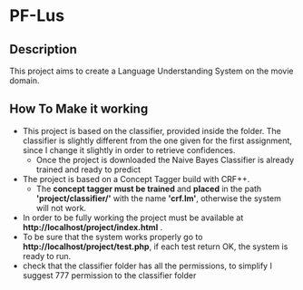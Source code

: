 # PF-Lus

## Description
This project aims to create a Language Understanding System on the movie domain.

## How To Make it working
- This project is based on the classifier, provided inside the folder. The classifier is slightly different from the one given for the first assignment, since I change it slightly in order to retrieve confidences.
  - Once the project is downloaded the Naive Bayes Classifier is already trained and ready to predict
- The project is based on a Concept Tagger build with CRF++.
  - The **concept tagger must be trained** and **placed** in the path **'project/classifier/'** with the name **'crf.lm'**, otherwise the system will not work.
- In order to be fully working the project must be available at **http://localhost/project/index.html** .
- To be sure that the system works properly go to **http://localhost/project/test.php**, if each test return OK, the system is ready to run.
- check that the classifier folder has all the permissions, to simplify I suggest 777 permission to the classifier folder

